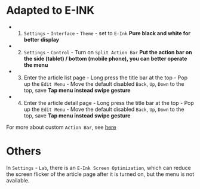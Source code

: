 # Adapted to E-INK
- 1. `Settings` - `Interface` - `Theme` - set to `E-Ink` **Pure black and white for better display**
- 2. `Settings` - `Control` - Turn on `Split Action Bar` **Put the action bar on the side (tablet) / bottom (mobile phone), you can better operate the menu**
- 3. Enter the article list page - Long press the title bar at the top - Pop up the `Edit Menu` - Move the default disabled `Back`, `Up`, `Down` to the top, save **Tap menu instead swipe gesture**
- 4. Enter the article detail page - Long press the title bar at the top - Pop up the `Edit Menu` - Move the default disabled `Back`, `Up`, `Down` to the top, save **Tap menu instead swipe gesture**

For more about custom `Action Bar`, see [here](https://github.com/seazon/FeedMe/blob/master/doc/en/customize_menus.md)

# Others
In `Settings` - `Lab`, there is an `E-Ink Screen Optimization`, which can reduce the screen flicker of the article page after it is turned on, but the menu is not available.